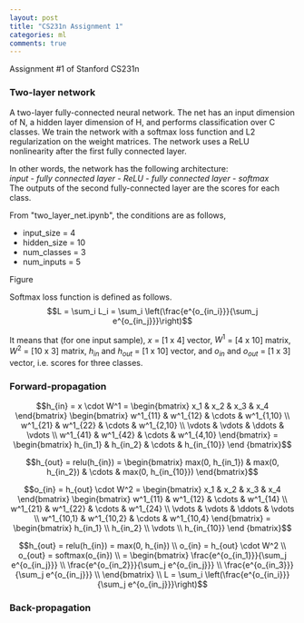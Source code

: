 ```yaml
---
layout: post
title: "CS231n Assignment 1"
categories: ml
comments: true
---
```


Assignment #1 of Stanford CS231n

### Two-layer network
A two-layer fully-connected neural network. The net has an input dimension of N, a hidden layer dimension of H, 
and performs classification over C classes. We train the network with a softmax loss function and L2 regularization on the
weight matrices. The network uses a ReLU nonlinearity after the first fully connected layer.


In other words, the network has the following architecture:  
_input - fully connected layer - ReLU - fully connected layer - softmax_  
The outputs of the second fully-connected layer are the scores for each class.

From "two_layer_net.ipynb", the conditions are as follows,
- input_size = 4
- hidden_size = 10
- num_classes = 3
- num_inputs = 5

Figure


Softmax loss function is defined as follows.  
$$L = \sum_i L_i = \sum_i \left(\frac{e^{o_{in_i}}}{\sum_j e^{o_{in_j}}}\right)$$  

It means that (for one input sample), $x$ = [1 x 4] vector, $W^1$ = [4 x 10] matrix, $W^2$ = [10 x 3] matrix, 
$h_{in}$ and $h_{out}$ = [1 x 10] vector, and $o_{in}$ and $o_{out}$ = [1 x 3] vector, i.e. scores for three classes.  

### Forward-propagation
$$h_{in} = x \cdot W^1 = 
\begin{bmatrix}
  x_1 & x_2 & x_3 & x_4 
\end{bmatrix}
\begin{bmatrix}
  w^1_{11} & w^1_{12} & \cdots & w^1_{1,10} \\
  w^1_{21} & w^1_{22} & \cdots & w^1_{2,10} \\
  \vdots & \vdots & \ddots & \vdots \\
  w^1_{41} & w^1_{42} & \cdots & w^1_{4,10}
\end{bmatrix} = 
\begin{bmatrix}
  h_{in_1} & h_{in_2} & \cdots & h_{in_{10}}
\end {bmatrix}$$

$$h_{out} = relu(h_{in}) = 
\begin{bmatrix}
  max(0, h_{in_1}) & max(0, h_{in_2}) & \cdots & max(0, h_{in_{10}})
\end{bmatrix}$$

$$o_{in} = h_{out} \cdot W^2 =
\begin{bmatrix}
  x_1 & x_2 & x_3 & x_4 
\end{bmatrix}
\begin{bmatrix}
  w^1_{11} & w^1_{12} & \cdots & w^1_{14} \\
  w^1_{21} & w^1_{22} & \cdots & w^1_{24} \\
  \vdots & \vdots & \ddots & \vdots \\
  w^1_{10,1} & w^1_{10,2} & \cdots & w^1_{10,4}
\end{bmatrix} = 
\begin{bmatrix}
  h_{in_1} \\
  h_{in_2} \\
  \vdots \\
  h_{in_{10}}
\end {bmatrix}$$

$$h_{out} = relu(h_{in}) = max(0, h_{in}) \\
o_{in} = h_{out} \cdot W^2 \\
o_{out} = softmax(o_{in}) \\
= \begin{bmatrix}
  \frac{e^{o_{in_1}}}{\sum_j e^{o_{in_j}}} \\
  \frac{e^{o_{in_2}}}{\sum_j e^{o_{in_j}}} \\
  \frac{e^{o_{in_3}}}{\sum_j e^{o_{in_j}}} \\
\end{bmatrix} \\
L = \sum_i \left(\frac{e^{o_{in_i}}}{\sum_j e^{o_{in_j}}}\right)$$

### Back-propagation

